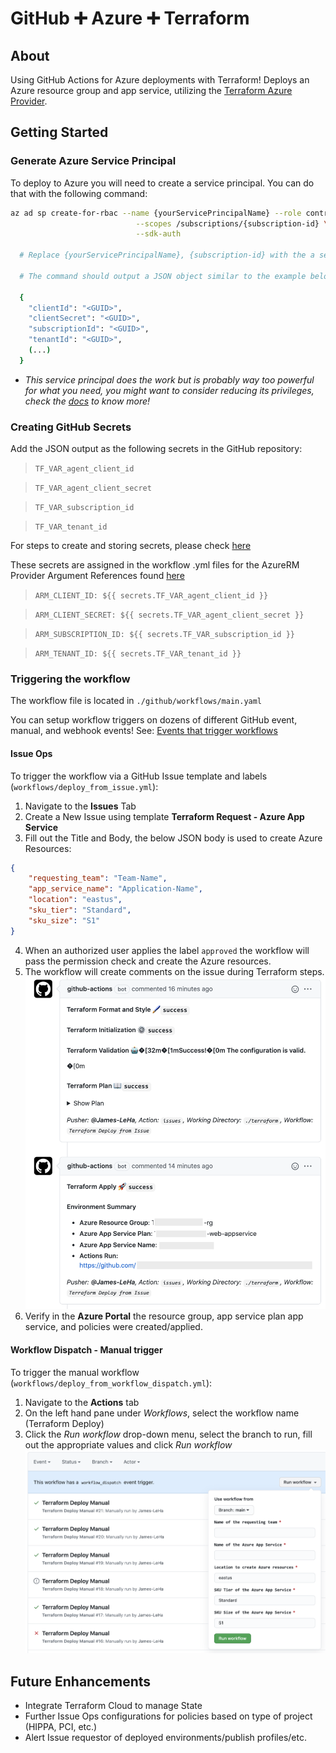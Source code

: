 # GitHub ➕ Azure ➕ Terraform
## About
Using GitHub Actions for Azure deployments with Terraform! Deploys an Azure resource group and app service, utilizing the [Terraform Azure Provider](https://www.terraform.io/docs/providers/azurerm/).


## Getting Started
### Generate Azure Service Principal
To deploy to Azure you will need to create a service principal. You can do that with the following command:

```sh
az ad sp create-for-rbac --name {yourServicePrincipalName} --role contributor \
                            --scopes /subscriptions/{subscription-id} \
                            --sdk-auth

  # Replace {yourServicePrincipalName}, {subscription-id} with the a service principal name and subscription id.

  # The command should output a JSON object similar to the example below

  {
    "clientId": "<GUID>",
    "clientSecret": "<GUID>",
    "subscriptionId": "<GUID>",
    "tenantId": "<GUID>",
    (...)
  }
```

  - *This service principal does the work but is probably way too powerful for what you need, you might want to consider reducing its privileges, check the [docs](https://docs.microsoft.com/en-us/cli/azure/create-an-azure-service-principal-azure-cli?view=azure-cli-latest) to know more!*
  
### Creating GitHub Secrets
Add the JSON output as the following secrets in the GitHub repository:

> `TF_VAR_agent_client_id` 

> `TF_VAR_agent_client_secret` 

> `TF_VAR_subscription_id` 

> `TF_VAR_tenant_id` 

For steps to create and storing secrets, please check [here](https://docs.github.com/en/actions/configuring-and-managing-workflows/creating-and-storing-encrypted-secrets)

These secrets are assigned in the workflow .yml files for the AzureRM Provider Argument References found [here](https://registry.terraform.io/providers/hashicorp/azurerm/latest/docs#argument-reference)

> `ARM_CLIENT_ID: ${{ secrets.TF_VAR_agent_client_id }}`

> `ARM_CLIENT_SECRET: ${{ secrets.TF_VAR_agent_client_secret }}`

> `ARM_SUBSCRIPTION_ID: ${{ secrets.TF_VAR_subscription_id }}`

> `ARM_TENANT_ID: ${{ secrets.TF_VAR_tenant_id }}`

### Triggering the workflow
The workflow file is located in `./github/workflows/main.yaml` 

You can setup workflow triggers on dozens of different GitHub event, manual, and webhook events! See: [Events that trigger workflows](https://docs.github.com/en/free-pro-team@latest/actions/reference/events-that-trigger-workflows)

#### Issue Ops 
To trigger the workflow via a GitHub Issue template and labels (`workflows/deploy_from_issue.yml`):
1. Navigate to the **Issues** Tab
2. Create a New Issue using template **Terraform Request - Azure App Service**
3. Fill out the Title and Body, the below JSON body is used to create Azure Resources:
```json
{
    "requesting_team": "Team-Name",
    "app_service_name": "Application-Name",
    "location": "eastus",
    "sku_tier": "Standard",
    "sku_size": "S1"
} 
```
4. When an authorized user applies the label `approved` the workflow will pass the permission check and create the Azure resources.
5. The workflow will create comments on the issue during Terraform steps.
![Issue Ops Comment](img/workflow_issue_comments.png)
6. Verify in the **Azure Portal** the resource group, app service plan app service, and policies were created/applied.

#### Workflow Dispatch - Manual trigger
To trigger the manual workflow (`workflows/deploy_from_workflow_dispatch.yml`):
1. Navigate to the **Actions** tab
2. On the left hand pane under *Workflows*, select the workflow name (Terraform Deploy)
3. Click the *Run workflow* drop-down menu, select the branch to run, fill out the appropriate values and click *Run workflow*
![Workflow Dispatch](img/workflow_dispatch_demo.png)

## Future Enhancements
- Integrate Terraform Cloud to manage State
- Further Issue Ops configurations for policies based on type of project (HIPPA, PCI, etc.)
- Alert Issue requestor of deployed environments/publish profiles/etc.
